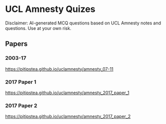 # UCL Amnesty Quizes
Disclaimer: AI-generated MCQ questions based on UCL Amnesty notes and questions. Use at your own risk.

## Papers
### 2003-17 
https://pjtipstea.github.io/uclamnesty/amnesty_07-11

### 2017 Paper 1
https://pjtipstea.github.io/uclamnesty/amnesty_2017_paper_1

### 2017 Paper 2
https://pjtipstea.github.io/uclamnesty/amnesty_2017_paper_2
